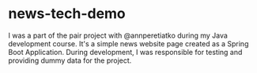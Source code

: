 # news-tech-demo

I was a part of the pair project with @annperetiatko during my Java development course. It's a simple news website page created as a Spring Boot Application. During development, I was responsible for testing and providing dummy data for the project.
